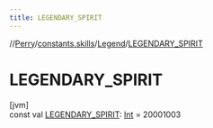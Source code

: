```yaml
---
title: LEGENDARY_SPIRIT
---
```

//[Perry](../../../index.html)/[constants.skills](../index.html)/[Legend](index.html)/[LEGENDARY_SPIRIT](-l-e-g-e-n-d-a-r-y_-s-p-i-r-i-t.html)



# LEGENDARY_SPIRIT



[jvm]\
const val [LEGENDARY_SPIRIT](-l-e-g-e-n-d-a-r-y_-s-p-i-r-i-t.html): [Int](https://kotlinlang.org/api/latest/jvm/stdlib/kotlin/-int/index.html) = 20001003




